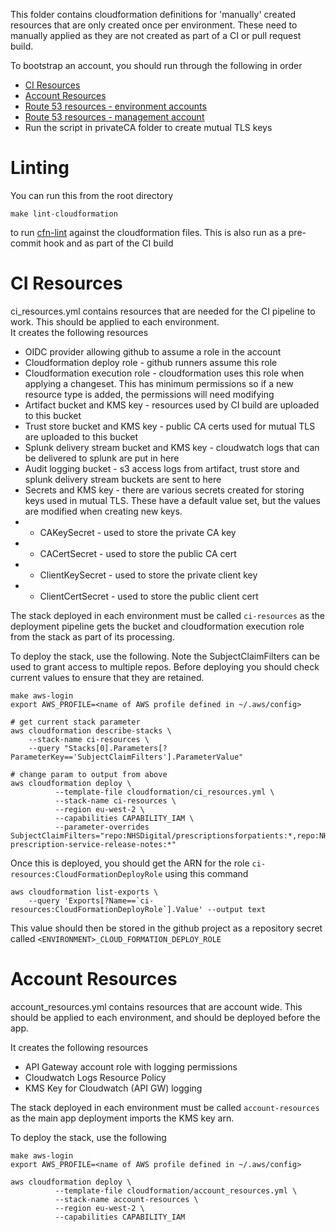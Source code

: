 This folder contains cloudformation definitions for 'manually' created resources that are only created once per environment. These need to manually applied as they are not created as part of a CI or pull request build.

To bootstrap an account, you should run through the following in order

- [CI Resources](#ci-resources)
- [Account Resources](#account-resources)
- [Route 53 resources - environment accounts](#route-53-resources---environment-accounts)
- [Route 53 resources - management account](#route-53-resources---management-account)
- Run the script in privateCA folder to create mutual TLS keys

# Linting

You can run this from the root directory

```
make lint-cloudformation
```

to run [cfn-lint](https://github.com/aws-cloudformation/cfn-lint) against the cloudformation files. This is also run as a pre-commit hook and as part of the CI build

# CI Resources

ci_resources.yml contains resources that are needed for the CI pipeline to work. This should be applied to each environment.  
It creates the following resources

- OIDC provider allowing github to assume a role in the account
- Cloudformation deploy role - github runners assume this role
- Cloudformation execution role - cloudformation uses this role when applying a changeset. This has minimum permissions so if a new resource type is added, the permissions will need modifying
- Artifact bucket and KMS key - resources used by CI build are uploaded to this bucket
- Trust store bucket and KMS key - public CA certs used for mutual TLS are uploaded to this bucket
- Splunk delivery stream bucket and KMS key - cloudwatch logs that can be delivered to splunk are put in here
- Audit logging bucket - s3 access logs from artifact, trust store and splunk delivery stream buckets are sent to here
- Secrets and KMS key - there are various secrets created for storing keys used in mutual TLS. These have a default value set, but the values are modified when creating new keys.
- - CAKeySecret - used to store the private CA key
- - CACertSecret - used to store the public CA cert
- - ClientKeySecret - used to store the private client key
- - ClientCertSecret - used to store the public client cert

The stack deployed in each environment must be called `ci-resources` as the deployment pipeline gets the bucket and cloudformation execution role from the stack as part of its processing.

To deploy the stack, use the following. Note the SubjectClaimFilters can be used to grant access to multiple repos. Before deploying you should check current values to ensure that they are retained.

```
make aws-login
export AWS_PROFILE=<name of AWS profile defined in ~/.aws/config>

# get current stack parameter
aws cloudformation describe-stacks \
    --stack-name ci-resources \
    --query "Stacks[0].Parameters[?ParameterKey=='SubjectClaimFilters'].ParameterValue"

# change param to output from above
aws cloudformation deploy \
          --template-file cloudformation/ci_resources.yml \
          --stack-name ci-resources \
          --region eu-west-2 \
          --capabilities CAPABILITY_IAM \
          --parameter-overrides SubjectClaimFilters="repo:NHSDigital/prescriptionsforpatients:*,repo:NHSDigital/electronic-prescription-service-release-notes:*"
```

Once this is deployed, you should get the ARN for the role `ci-resources:CloudFormationDeployRole` using this command

```
aws cloudformation list-exports \
    --query 'Exports[?Name==`ci-resources:CloudFormationDeployRole`].Value' --output text
```

This value should then be stored in the github project as a repository secret called `<ENVIRONMENT>_CLOUD_FORMATION_DEPLOY_ROLE`

# Account Resources

account_resources.yml contains resources that are account wide. This should be applied to each environment, and should be deployed before the app.

It creates the following resources

- API Gateway account role with logging permissions
- Cloudwatch Logs Resource Policy
- KMS Key for Cloudwatch (API GW) logging

The stack deployed in each environment must be called `account-resources` as the main app deployment imports the KMS key arn.

To deploy the stack, use the following

```
make aws-login
export AWS_PROFILE=<name of AWS profile defined in ~/.aws/config>

aws cloudformation deploy \
          --template-file cloudformation/account_resources.yml \
          --stack-name account-resources \
          --region eu-west-2 \
          --capabilities CAPABILITY_IAM
```
